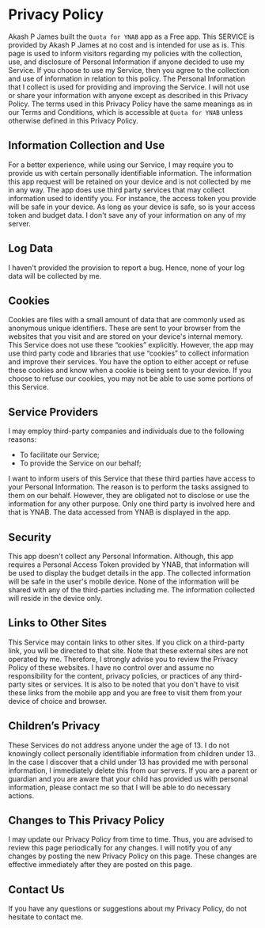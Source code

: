 # Privacy Policy

Akash P James built the `Quota for YNAB` app as a Free app. This SERVICE is provided by Akash P James at no cost and is intended for use as is.
This page is used to inform visitors regarding my policies with the collection, use, and disclosure of Personal Information if anyone decided to use my Service.
If you choose to use my Service, then you agree to the collection and use of information in relation to this policy. The Personal Information that I collect is used for providing and improving the Service. I will not use or share your information with anyone except as described in this Privacy Policy.
The terms used in this Privacy Policy have the same meanings as in our Terms and Conditions, which is accessible at `Quota for YNAB` unless otherwise defined in this Privacy Policy.

## Information Collection and Use

For a better experience, while using our Service, I may require you to provide us with certain personally identifiable information. The information this app request will be retained on your device and is not collected by me in any way.
The app does use third party services that may collect information used to identify you. For instance, the access token you provide will be safe in your device. As long as your device is safe, so is your access token and budget data. I don't save any of your information on any of my server.

## Log Data

I haven't provided the provision to report a bug. Hence, none of your log data will be collected by me.

## Cookies

Cookies are files with a small amount of data that are commonly used as anonymous unique identifiers. These are sent to your browser from the websites that you visit and are stored on your device's internal memory.
This Service does not use these “cookies” explicitly. However, the app may use third party code and libraries that use “cookies” to collect information and improve their services. You have the option to either accept or refuse these cookies and know when a cookie is being sent to your device. If you choose to refuse our cookies, you may not be able to use some portions of this Service.

## Service Providers
I may employ third-party companies and individuals due to the following reasons:

 - To facilitate our Service;
 - To provide the Service on our behalf;

I want to inform users of this Service that these third parties have access to your Personal Information. The reason is to perform the tasks assigned to them on our behalf. However, they are obligated not to disclose or use the information for any other purpose.
Only one third party is involved here and that is YNAB. The data accessed from YNAB is displayed in the app.

## Security

This app doesn't collect any Personal Information. Although, this app requires a Personal Access Token provided by YNAB, that information will be used to display the budget details in the app. The collected information will be safe in the user's mobile device. None of the information will be shared with any of the third-parties including me. The information collected will reside in the device only.

##  Links to Other Sites

This Service may contain links to other sites. If you click on a third-party link, you will be directed to that site. Note that these external sites are not operated by me. Therefore, I strongly advise you to review the Privacy Policy of these websites. I have no control over and assume no responsibility for the content, privacy policies, or practices of any third-party sites or services. It is also to be noted that you don't have to visit these links from the mobile app and you are free to visit them from your device of choice and browser.

## Children’s Privacy

These Services do not address anyone under the age of 13. I do not knowingly collect personally identifiable information from children under 13. In the case I discover that a child under 13 has provided me with personal information, I immediately delete this from our servers. If you are a parent or guardian and you are aware that your child has provided us with personal information, please contact me so that I will be able to do necessary actions.

## Changes to This Privacy Policy
I may update our Privacy Policy from time to time. Thus, you are advised to review this page periodically for any changes. I will notify you of any changes by posting the new Privacy Policy on this page. These changes are effective immediately after they are posted on this page.

## Contact Us
If you have any questions or suggestions about my Privacy Policy, do not hesitate to contact me.